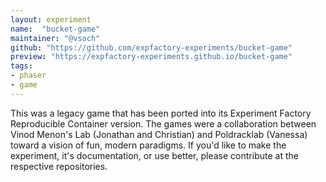 ```yaml
---
layout: experiment
name:  "bucket-game"
maintainer: "@vsoch"
github: "https://github.com/expfactory-experiments/bucket-game"
preview: "https://expfactory-experiments.github.io/bucket-game"
tags:
- phaser
- game
---
```


This was a legacy game that has been ported into its Experiment Factory Reproducible Container version. The games were a collaboration between Vinod Menon's Lab (Jonathan and Christian) and Poldracklab (Vanessa) toward a vision of fun, modern paradigms. If you'd like to make the experiment, it's documentation, or use better, please contribute at the respective repositories.
